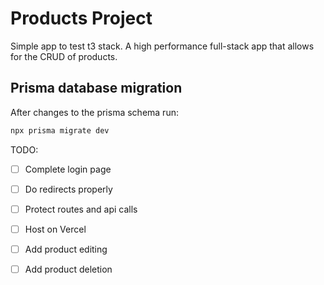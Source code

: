 # Products Project
Simple app to test t3 stack. 
A high performance full-stack app that allows for the CRUD of products.

## Prisma database migration
After changes to the prisma schema run:
```bash
npx prisma migrate dev
```

TODO:
- [ ] Complete login page
- [ ] Do redirects properly
- [ ] Protect routes and api calls
- [ ] Host on Vercel
- [ ] Add product editing
- [ ] Add product deletion

